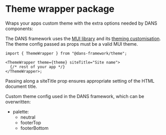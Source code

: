 # Theme wrapper package

Wraps your apps custom theme with the extra options needed by DANS components:

The DANS framework uses the [MUI library](https://mui.com/material-ui/getting-started/) and its [theming customisation](https://mui.com/material-ui/customization/theming/). The theme config passed as props must be a valid MUI theme.

```tsx
import { ThemeWrapper } from "@dans-framework/theme";

<ThemeWrapper theme={theme} siteTitle="Site name">
  {/* rest of your app */}
</ThemeWrapper>;
```

Passing along a siteTitle prop ensures appropriate setting of the HTML document title.

Custom theme config used in the DANS framework, which can be overwritten:

- palette:
  - neutral
  - footerTop
  - footerBottom
